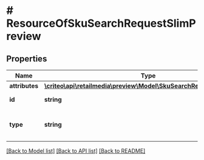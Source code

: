 # # ResourceOfSkuSearchRequestSlimPreview

## Properties

Name | Type | Description | Notes
------------ | ------------- | ------------- | -------------
**attributes** | [**\criteo\api\retailmedia\preview\Model\SkuSearchRequestSlimPreview**](SkuSearchRequestSlimPreview.md) |  | [optional]
**id** | **string** | Id of the entity | [optional]
**type** | **string** | Canonical type name of the entity | [optional]

[[Back to Model list]](../../README.md#models) [[Back to API list]](../../README.md#endpoints) [[Back to README]](../../README.md)
